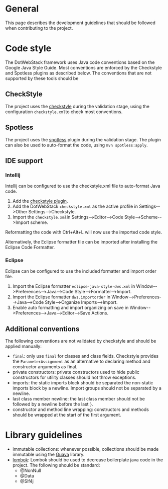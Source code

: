 # General
This page describes the development guidelines that should be followed when contributing to the project.

# Code style
The DotWebStack framework uses Java code conventions based on the Google Java Style Guide. Most conventions
are enforced by the Checkstyle and Spotless plugins as described below. The conventions that are not supported
by these tools should be 

## CheckStyle
The project uses the [checkstyle](http://checkstyle.sourceforge.net/) during the validation stage, using
 the configuration `checkstyle.xml`to check most conventions.

## Spotless
The project uses the [spotless](https://github.com/diffplug/spotless/tree/master/plugin-maven) plugin during the validation stage.
The plugin can also be used to auto-format the code, using `mvn spotless:apply`.

## IDE support
### Intellij
Intellij can be configured to use the checkstyle.xml file to auto-format Java code.
1. Add the [checkstyle plugin](https://plugins.jetbrains.com/plugin/1065-checkstyle-idea).
2. Add the DotWebStack `checkstyle.xml` as the active profile in Settings-->Other Settings-->Checkstyle.
3. Import the `checkstyle.xml`in Settings-->Editor-->Code Style-->Scheme-->Import scheme.

Reformatting the code with Ctrl+Alt+L will now use the imported code style.

Alternatively, the Eclipse formatter file can be imported after installing the Eclipse Code Formatter.

### Eclipse
Eclipse can be configured to use the included formatter and import order file.
1. Import the Eclipse formatter `eclipse-java-style-dws.xml` in Window-->Preferences-->Java-->Code Style-->Formatter-->Import.
2. Import the Eclipse formatter `dws.importorder` in Window-->Preferences-->Java-->Code Style-->Organize Imports-->Import.
3. Enable auto formatting and import organizing on save in Window-->Preferences-->Java-->Editor-->Save Actions.

## Additional conventions
The following conventions are not validated by checkstyle and should be applied manually:
* `final`: only use `final` for classes and class fields. Checkstyle provides the `ParameterAssignment` as 
an alternative to declaring method and constructor arguments as final.
* private constructors: private constructors used to hide public constructors for utility classes should
not throw exceptions.
* imports: the static imports block should be separated the non-static imports block by a newline. 
Import groups should not be separated by a newline.
* last class member newline: the last class member should not be followed by a newline before the last `}`.
* constructor and method line wrapping: constructors and methods should be wrapped at the start of the first
argument.

# Library guidelines
* immutable collections: whenever possible, collections should be made immutable using the [Guava](https://github.com/google/guava) library.
* [lombok](https://projectlombok.org/): Lombok should be used to decrease boilerplate java code in the project. The following should be
standard:
    * @NonNull
    * @Data
    * @Slf4j




